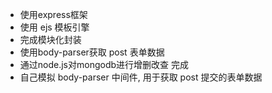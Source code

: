 - 使用express框架
- 使用 ejs 模板引擎
- 完成模块化封装
- 使用body-parser获取 post 表单数据
- 通过node.js对mongodb进行增删改查 完成
- 自己模拟 body-parser 中间件, 用于获取 post 提交的表单数据
